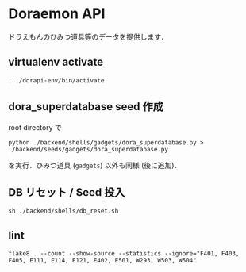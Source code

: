 # Doraemon API
ドラえもんのひみつ道具等のデータを提供します．

## virtualenv activate
```
. ./dorapi-env/bin/activate
```

## dora_superdatabase seed 作成
root directory で
```
python ./backend/shells/gadgets/dora_superdatabase.py > ./backend/seeds/gadgets/dora_superdatabase.py
```
を実行．ひみつ道具 (`gadgets`) 以外も同様 (後に追加)．

## DB リセット / Seed 投入
```
sh ./backend/shells/db_reset.sh
```

## lint
```
flake8 . --count --show-source --statistics --ignore="F401, F403, F405, E111, E114, E121, E402, E501, W293, W503, W504"
```
